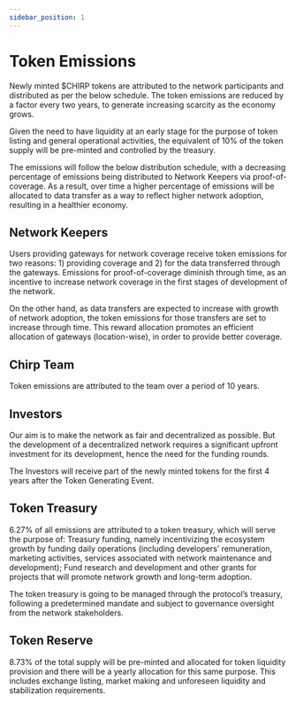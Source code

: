```yaml
---
sidebar_position: 1
---
```


# Token Emissions

Newly minted $CHIRP tokens are attributed to the network participants and distributed as per the below schedule. The token emissions are reduced by a factor every two years, to generate increasing scarcity as the economy grows.



Given the need to have liquidity at an early stage for the purpose of token listing and general operational activities, the equivalent of 10% of the token supply will be pre-minted and controlled by the treasury.

The emissions will follow the below distribution schedule, with a decreasing percentage of emissions being distributed to Network Keepers via proof-of-coverage. As a result, over time a higher percentage of emissions will be allocated to data transfer as a way to reflect higher network adoption, resulting in a healthier economy.

## Network Keepers

Users providing gateways for network coverage receive token emissions for two reasons: 1) providing coverage and 2) for the data transferred through the gateways. Emissions for proof-of-coverage diminish through time, as an incentive to increase network coverage in the first stages of development of the network. 

On the other hand, as data transfers are expected to increase with growth of network adoption, the token emissions for those transfers are set to increase through time. This reward allocation promotes an efficient allocation of gateways (location-wise), in order to provide better coverage.

## Chirp Team

Token emissions are attributed to the team over a period of 10 years.

## Investors
Our aim is to make the network as fair and decentralized as possible. But the development of a decentralized network requires a significant upfront investment for its development, hence the need for the funding rounds.

The Investors will receive part of the newly minted tokens for the first 4 years after the Token Generating Event.

## Token Treasury
6.27% of all emissions are attributed to a token treasury, which will serve the purpose of:
Treasury funding, namely incentivizing the ecosystem growth by funding daily operations (including developers’ remuneration, marketing activities, services associated with network maintenance and development);
Fund research and development and other grants for projects that will promote network growth and long-term adoption.

The token treasury is going to be managed through the protocol’s treasury, following a predetermined mandate and subject to governance oversight from the network stakeholders.

## Token Reserve
8.73% of the total supply will be pre-minted and allocated for token liquidity provision and there will be a yearly allocation for this same purpose. This includes exchange listing, market making and unforeseen liquidity and stabilization requirements.

